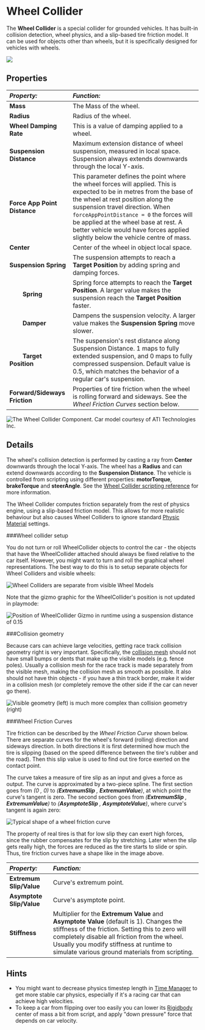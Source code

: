 Wheel Collider
==============


The __Wheel Collider__ is a special collider for grounded vehicles. It has built-in collision detection, wheel physics, and a slip-based tire friction model. It can be used for objects other than wheels, but it is specifically designed for vehicles with wheels.


![](../uploads/Main/Inspector-WheelCollider2.png) 

Properties
----------


|**_Property:_** |**_Function:_** |
|:---|:---|
|__Mass__ |The Mass of the wheel. |
|__Radius__ |Radius of the wheel. |
|__Wheel Damping Rate__ |This is a value of damping applied to a wheel. |
|__Suspension Distance__ |Maximum extension distance of wheel suspension, measured in local space. Suspension always extends downwards through the local Y-axis. |
|__Force App Point Distance__ |This parameter defines the point where the wheel forces will applied. This is expected to be in metres from the base of the wheel at rest position along the suspension travel direction. When ``forceAppPointDistance = 0`` the forces will be applied at the wheel base at rest. A better vehicle would have forces applied slightly below the vehicle centre of mass. |
|__Center__ |Center of the wheel in object local space. |
|__Suspension Spring__ |The suspension attempts to reach a __Target Position__ by adding spring and damping forces. |
|&#160;&#160;&#160;&#160;&#160;&#160;&#160;&#160;__Spring__ |Spring force attempts to reach the __Target Position__. A larger value makes the suspension reach the __Target Position__ faster. |
|&#160;&#160;&#160;&#160;&#160;&#160;&#160;&#160;__Damper__ |Dampens the suspension velocity. A larger value makes the __Suspension Spring__ move slower. |
|&#160;&#160;&#160;&#160;&#160;&#160;&#160;&#160;__Target Position__ |The suspension's rest distance along Suspension Distance. 1 maps to fully extended suspension, and 0 maps to fully compressed suspension. Default value is 0.5, which matches the behavior of a regular car's suspension. |
|__Forward/Sideways Friction__ |Properties of tire friction when the wheel is rolling forward and sideways. See the _Wheel Friction Curves_ section below. |


![The Wheel Collider Component. Car model courtesy of ATI Technologies Inc.](../uploads/Main/Inspector-WheelCollider.png) 


Details
-------


The wheel's collision detection is performed by casting a ray from __Center__ downwards through the local Y-axis. The wheel has a __Radius__ and can extend downwards according to the __Suspension Distance__. The vehicle is controlled from scripting using different properties: __motorTorque__, __brakeTorque__ and __steerAngle__. See the [Wheel Collider scripting reference](ScriptRef:WheelCollider.html) for more information.

The Wheel Collider computes friction separately from the rest of physics engine, using a slip-based friction model. This allows for more realistic behaviour but also causes Wheel Colliders to ignore standard [Physic Material](class-PhysicMaterial) settings.


###Wheel collider setup

You do not turn or roll WheelCollider objects to control the car - the objects that have the WheelCollider attached should always be fixed relative to the car itself. However, you might want to turn and roll the graphical wheel representations. The best way to do this is to setup separate objects for Wheel Colliders and visible wheels:


![Wheel Colliders are separate from visible Wheel Models](../uploads/Main/WheelsSetup.png) 

Note that the gizmo graphic for the WheelCollider's position is not updated in playmode:


![Position of WheelCollider Gizmo in runtime using a suspension distance of 0.15](../uploads/Main/WheelColliderGizmo.png) 

###Collision geometry

Because cars can achieve large velocities, getting race track collision geometry right is very important. Specifically, the [collision mesh](class-MeshCollider) should not have small bumps or dents that make up the visible models (e.g. fence poles). Usually a collision mesh for the race track is made separately from the visible mesh, making the collision mesh as smooth as possible. It also should not have thin objects - if you have a thin track border, make it wider in a collision mesh (or completely remove the other side if the car can never go there).


![Visible geometry (left) is much more complex than collision geometry (right)](../uploads/Main/WheelGeometries.png) 


###Wheel Friction Curves

Tire friction can be described by the _Wheel Friction Curve_ shown below. There are separate curves for the wheel's forward (rolling) direction and sideways direction. In both directions it is first determined how much the tire is slipping (based on the speed difference between the tire's rubber and the road). Then this slip value is used to find out tire force exerted on the contact point.

The curve takes a measure of tire slip as an input and gives a force as output. The curve is approximated by a two-piece spline. The first section goes from _(0 , 0)_ to _(__ExtremumSlip__ , __ExtremumValue__)_, at which point the curve's tangent is zero. The second section goes from _(__ExtremumSlip__ , __ExtremumValue__)_ to _(__AsymptoteSlip__ , __AsymptoteValue__)_, where curve's tangent is again zero:


![Typical shape of a wheel friction curve](../uploads/Main/WheelFrictionCurve.png) 

The property of real tires is that for low slip they can exert high forces, since the rubber compensates for the slip by stretching. Later when the slip gets really high, the forces are reduced as the tire starts to slide or spin. Thus, tire friction curves have a shape like in the image above.


|**_Property:_** |**_Function:_** |
|:---|:---|
|__Extremum Slip/Value__ |Curve's extremum point. |
|__Asymptote Slip/Value__ |Curve's asymptote point. |
|__Stiffness__ |Multiplier for the __Extremum Value__ and __Asymptote Value__ (default is 1). Changes the stiffness of the friction. Setting this to zero will completely disable all friction from the wheel. Usually you modify stiffness at runtime to simulate various ground materials from scripting. |


Hints
-----


* You might want to decrease physics timestep length in [Time Manager](class-TimeManager) to get more stable car physics, especially if it's a racing car that can achieve high velocities.
* To keep a car from flipping over too easily you can lower its [Rigidbody](class-Rigidbody) center of mass a bit from script, and apply "down pressure" force that depends on car velocity.
